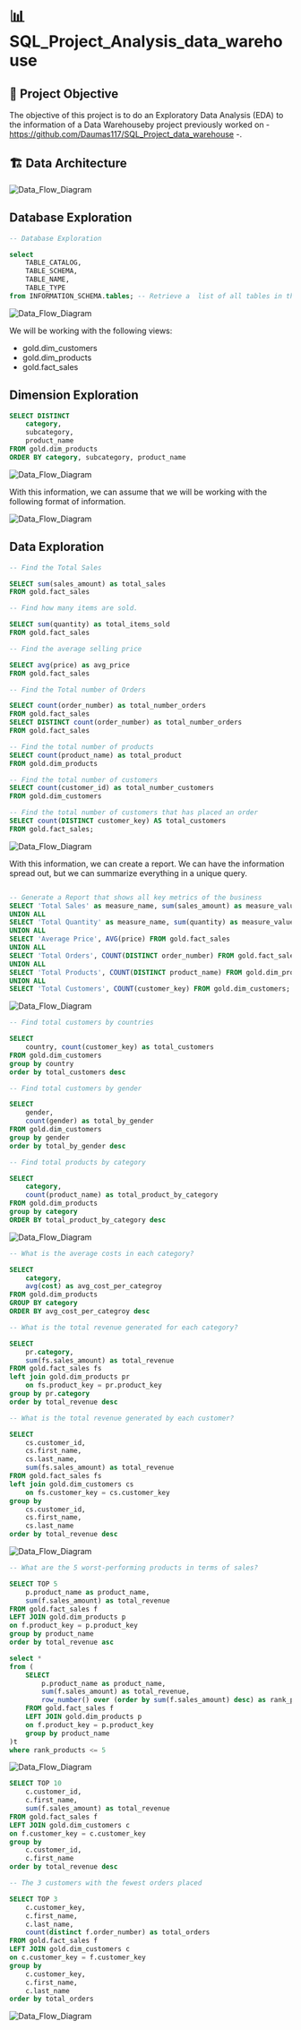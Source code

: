 # 📊 SQL_Project_Analysis_data_warehouse


## 📝 Project Objective

The objective of this project is to do an Exploratory Data Analysis (EDA) to the information of a Data Warehouseby project previously worked on - https://github.com/Daumas117/SQL_Project_data_warehouse -.

## 🏗️ Data Architecture

![Data_Flow_Diagram](images/data_flow_diagram.png)

## **Database Exploration**

```sql
-- Database Exploration

select
	TABLE_CATALOG,
	TABLE_SCHEMA,
	TABLE_NAME,
	TABLE_TYPE
from INFORMATION_SCHEMA.tables; -- Retrieve a  list of all tables in the DB.
```
![Data_Flow_Diagram](images/1_Data_Exploration.png) 

We will be working with the following views:

- gold.dim_customers
- gold.dim_products
- gold.fact_sales


## **Dimension Exploration**

```sql
SELECT DISTINCT
	category,
	subcategory,
	product_name
FROM gold.dim_products
ORDER BY category, subcategory, product_name
```
![Data_Flow_Diagram](images/2_Dimension_Exploration.png)

With this information, we can assume that we will be working with the following format of information.

![Data_Flow_Diagram](images/Dimensions_Exploration.png)

## **Data Exploration**

```sql
-- Find the Total Sales

SELECT sum(sales_amount) as total_sales
FROM gold.fact_sales

-- Find how many items are sold.

SELECT sum(quantity) as total_items_sold
FROM gold.fact_sales

-- Find the average selling price

SELECT avg(price) as avg_price
FROM gold.fact_sales

-- Find the Total number of Orders

SELECT count(order_number) as total_number_orders
FROM gold.fact_sales
SELECT DISTINCT count(order_number) as total_number_orders
FROM gold.fact_sales

-- Find the total number of products
SELECT count(product_name) as total_product
FROM gold.dim_products

-- Find the total number of customers
SELECT count(customer_id) as total_number_customers
FROM gold.dim_customers

-- Find the total number of customers that has placed an order
SELECT count(DISTINCT customer_key) AS total_customers 
FROM gold.fact_sales;
```

![Data_Flow_Diagram](images/3_Data_Exploration.png)

With this information, we can create a report. We can have the information spread out, but we can summarize everything in a unique query.

```sql

-- Generate a Report that shows all key metrics of the business
SELECT 'Total Sales' as measure_name, sum(sales_amount) as measure_value FROM gold.fact_sales
UNION ALL 
SELECT 'Total Quantity' as measure_name, sum(quantity) as measure_value FROM gold.fact_sales
UNION ALL
SELECT 'Average Price', AVG(price) FROM gold.fact_sales
UNION ALL
SELECT 'Total Orders', COUNT(DISTINCT order_number) FROM gold.fact_sales
UNION ALL
SELECT 'Total Products', COUNT(DISTINCT product_name) FROM gold.dim_products
UNION ALL
SELECT 'Total Customers', COUNT(customer_key) FROM gold.dim_customers;
```

![Data_Flow_Diagram](images/4_Generated_Report.png)

```sql
-- Find total customers by countries

SELECT 
	country, count(customer_key) as total_customers
FROM gold.dim_customers
group by country
order by total_customers desc

-- Find total customers by gender

SELECT 
	gender,
	count(gender) as total_by_gender
FROM gold.dim_customers
group by gender
order by total_by_gender desc

-- Find total products by category

SELECT 
	category,
	count(product_name) as total_product_by_category
FROM gold.dim_products
group by category
ORDER BY total_product_by_category desc
```

![Data_Flow_Diagram](images/5_Data_Analysis.png)

```sql
-- What is the average costs in each category?

SELECT
	category,
	avg(cost) as avg_cost_per_categroy
FROM gold.dim_products
GROUP BY category
ORDER BY avg_cost_per_categroy desc

-- What is the total revenue generated for each category?

SELECT
	pr.category,
	sum(fs.sales_amount) as total_revenue
FROM gold.fact_sales fs
left join gold.dim_products pr
	on fs.product_key = pr.product_key
group by pr.category
order by total_revenue desc

-- What is the total revenue generated by each customer?

SELECT
	cs.customer_id,
	cs.first_name,
	cs.last_name,
	sum(fs.sales_amount) as total_revenue
FROM gold.fact_sales fs
left join gold.dim_customers cs
	on fs.customer_key = cs.customer_key
group by 
	cs.customer_id,
	cs.first_name,
	cs.last_name
order by total_revenue desc
```
![Data_Flow_Diagram](images/6_Data_Analysis.png)

```sql
-- What are the 5 worst-performing products in terms of sales?

SELECT TOP 5 
	p.product_name as product_name,
	sum(f.sales_amount) as total_revenue
FROM gold.fact_sales f
LEFT JOIN gold.dim_products p
on f.product_key = p.product_key
group by product_name
order by total_revenue asc

select *
from (
	SELECT 
		p.product_name as product_name,
		sum(f.sales_amount) as total_revenue,
		row_number() over (order by sum(f.sales_amount) desc) as rank_products
	FROM gold.fact_sales f
	LEFT JOIN gold.dim_products p
	on f.product_key = p.product_key
	group by product_name
)t
where rank_products <= 5
```
![Data_Flow_Diagram](images/7_Data_Analysis.png)

```sql
SELECT TOP 10
	c.customer_id,
	c.first_name,
	sum(f.sales_amount) as total_revenue
FROM gold.fact_sales f
LEFT JOIN gold.dim_customers c
on f.customer_key = c.customer_key
group by 
	c.customer_id,
	c.first_name
order by total_revenue desc

-- The 3 customers with the fewest orders placed

SELECT TOP 3
	c.customer_key,
	c.first_name,
	c.last_name,
	count(distinct f.order_number) as total_orders
FROM gold.fact_sales f
LEFT JOIN gold.dim_customers c
on c.customer_key = f.customer_key
group by 
	c.customer_key,
	c.first_name,
	c.last_name
order by total_orders
```
![Data_Flow_Diagram](images/8_Data_Analysis.png)

